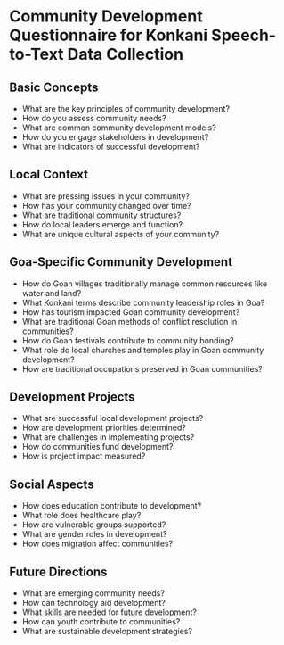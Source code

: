 # Community Development Questionnaire for Konkani Speech-to-Text Data Collection

## Basic Concepts

- What are the key principles of community development?
- How do you assess community needs?
- What are common community development models?
- How do you engage stakeholders in development?
- What are indicators of successful development?

## Local Context

- What are pressing issues in your community?
- How has your community changed over time?
- What are traditional community structures?
- How do local leaders emerge and function?
- What are unique cultural aspects of your community?

## Goa-Specific Community Development

- How do Goan villages traditionally manage common resources like water and land?
- What Konkani terms describe community leadership roles in Goa?
- How has tourism impacted Goan community development?
- What are traditional Goan methods of conflict resolution in communities?
- How do Goan festivals contribute to community bonding?
- What role do local churches and temples play in Goan community development?
- How are traditional occupations preserved in Goan communities?

## Development Projects

- What are successful local development projects?
- How are development priorities determined?
- What are challenges in implementing projects?
- How do communities fund development?
- How is project impact measured?

## Social Aspects

- How does education contribute to development?
- What role does healthcare play?
- How are vulnerable groups supported?
- What are gender roles in development?
- How does migration affect communities?

## Future Directions

- What are emerging community needs?
- How can technology aid development?
- What skills are needed for future development?
- How can youth contribute to communities?
- What are sustainable development strategies?
